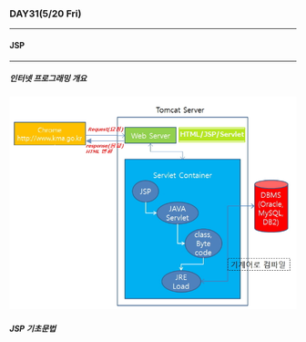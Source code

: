 ### DAY31(5/20 Fri)

---

[]()

[]()

[]()





#### JSP

---

##### 인터넷 프로그래밍 개요

![1](TIL_31.assets/1.jpg)





##### JSP 기초문법

